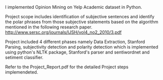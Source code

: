 I implemented Opinion Mining on Yelp Academic dataset in Python.

Project scope includes identification of subjective sentences and identify the polar phrases from those subjective statements based on the algorithm mentioned in the following research paper. 
http://www.sersc.org/journals/IJSH/vol4_no2_2010/3.pdf

Project included 4 different phases namely Data Extraction, Stanford Parsing, subjectivity detection and polarity detection which is implemented using python's NLTK package, Stanford's parser and sentiwordnet and setiment classifier. 

Refer to the Project_Report.pdf for the detailed Project steps implemendeted. 
